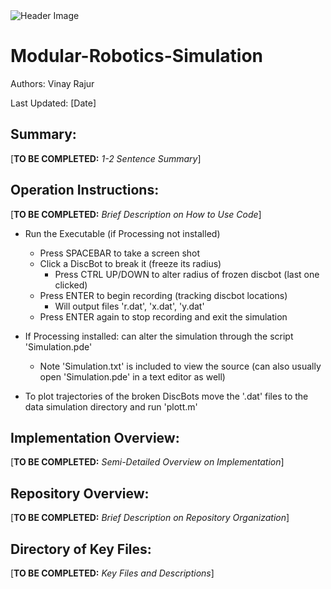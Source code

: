 <img src="https://github.com/vrajur/Modular-Robotics-Simulation/blob/master/Pics/1Bot.png" alt="Header Image" title="A Single Radius-Shifting DiscBot"/>

# Modular-Robotics-Simulation
Authors: Vinay Rajur

Last Updated: [Date] 


Summary:
-------------------------------------------------------------------------------
[**TO BE COMPLETED:** *1-2 Sentence Summary*]


Operation Instructions:
-------------------------------------------------------------------------------
[**TO BE COMPLETED:** *Brief Description on How to Use Code*]
- Run the Executable (if Processing not installed)
	- Press SPACEBAR to take a screen shot
	- Click a DiscBot to break it (freeze its radius)
		- Press CTRL UP/DOWN to alter radius of frozen discbot (last one clicked)
	- Press ENTER to begin recording (tracking discbot locations)
		- Will output files 'r.dat', 'x.dat', 'y.dat'
	- Press ENTER again to stop recording and exit the simulation
- If Processing installed: can alter the simulation through the script 'Simulation.pde'
	- Note 'Simulation.txt' is included to view the source (can also usually open 'Simulation.pde' in a text editor as well)

- To plot trajectories of the broken DiscBots move the '.dat' files to the data simulation directory and run 'plott.m'
	


Implementation Overview:
-------------------------------------------------------------------------------
[**TO BE COMPLETED:** *Semi-Detailed Overview on Implementation*]


Repository Overview:
-------------------------------------------------------------------------------
[**TO BE COMPLETED:** *Brief Description on Repository Organization*]


Directory of Key Files:
-------------------------------------------------------------------------------
[**TO BE COMPLETED:** *Key Files and Descriptions*]